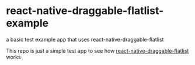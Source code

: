 # react-native-draggable-flatlist-example
a basic test example app that uses react-native-draggable-flatlist

This repo is just a simple test app to see how [react-native-draggable-flatlist](https://github.com/computerjazz/react-native-draggable-flatlist) works
